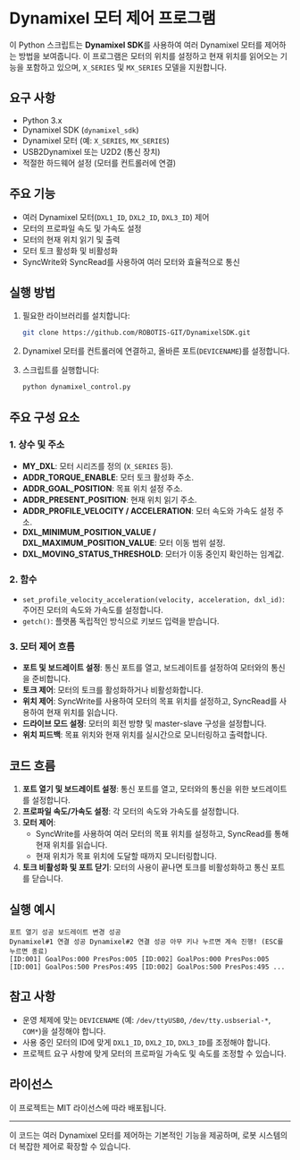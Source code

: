 # Dynamixel 모터 제어 프로그램

이 Python 스크립트는 **Dynamixel SDK**를 사용하여 여러 Dynamixel 모터를 제어하는 방법을 보여줍니다. 이 프로그램은 모터의 위치를 설정하고 현재 위치를 읽어오는 기능을 포함하고 있으며, `X_SERIES` 및 `MX_SERIES` 모델을 지원합니다.

## 요구 사항

- Python 3.x
- Dynamixel SDK (`dynamixel_sdk`)
- Dynamixel 모터 (예: `X_SERIES`, `MX_SERIES`)
- USB2Dynamixel 또는 U2D2 (통신 장치)
- 적절한 하드웨어 설정 (모터를 컨트롤러에 연결)

## 주요 기능

- 여러 Dynamixel 모터(`DXL1_ID`, `DXL2_ID`, `DXL3_ID`) 제어
- 모터의 프로파일 속도 및 가속도 설정
- 모터의 현재 위치 읽기 및 출력
- 모터 토크 활성화 및 비활성화
- SyncWrite와 SyncRead를 사용하여 여러 모터와 효율적으로 통신

## 실행 방법

1. 필요한 라이브러리를 설치합니다:
    ```bash
    git clone https://github.com/ROBOTIS-GIT/DynamixelSDK.git
    ```

2. Dynamixel 모터를 컨트롤러에 연결하고, 올바른 포트(`DEVICENAME`)를 설정합니다.

3. 스크립트를 실행합니다:
    ```bash
    python dynamixel_control.py
    ```

## 주요 구성 요소

### 1. **상수 및 주소**
   - **MY_DXL**: 모터 시리즈를 정의 (`X_SERIES` 등).
   - **ADDR_TORQUE_ENABLE**: 모터 토크 활성화 주소.
   - **ADDR_GOAL_POSITION**: 목표 위치 설정 주소.
   - **ADDR_PRESENT_POSITION**: 현재 위치 읽기 주소.
   - **ADDR_PROFILE_VELOCITY / ACCELERATION**: 모터 속도와 가속도 설정 주소.
   - **DXL_MINIMUM_POSITION_VALUE / DXL_MAXIMUM_POSITION_VALUE**: 모터 이동 범위 설정.
   - **DXL_MOVING_STATUS_THRESHOLD**: 모터가 이동 중인지 확인하는 임계값.

### 2. **함수**
   - `set_profile_velocity_acceleration(velocity, acceleration, dxl_id)`: 주어진 모터의 속도와 가속도를 설정합니다.
   - `getch()`: 플랫폼 독립적인 방식으로 키보드 입력을 받습니다.
   
### 3. **모터 제어 흐름**
   - **포트 및 보드레이트 설정**: 통신 포트를 열고, 보드레이트를 설정하여 모터와의 통신을 준비합니다.
   - **토크 제어**: 모터의 토크를 활성화하거나 비활성화합니다.
   - **위치 제어**: SyncWrite를 사용하여 모터의 목표 위치를 설정하고, SyncRead를 사용하여 현재 위치를 읽습니다.
   - **드라이브 모드 설정**: 모터의 회전 방향 및 master-slave 구성을 설정합니다.
   - **위치 피드백**: 목표 위치와 현재 위치를 실시간으로 모니터링하고 출력합니다.

## 코드 흐름

1. **포트 열기 및 보드레이트 설정**: 통신 포트를 열고, 모터와의 통신을 위한 보드레이트를 설정합니다.
2. **프로파일 속도/가속도 설정**: 각 모터의 속도와 가속도를 설정합니다.
3. **모터 제어**: 
    - SyncWrite를 사용하여 여러 모터의 목표 위치를 설정하고, SyncRead를 통해 현재 위치를 읽습니다.
    - 현재 위치가 목표 위치에 도달할 때까지 모니터링합니다.
4. **토크 비활성화 및 포트 닫기**: 모터의 사용이 끝나면 토크를 비활성화하고 통신 포트를 닫습니다.

## 실행 예시

```
포트 열기 성공 보드레이트 변경 성공
Dynamixel#1 연결 성공 Dynamixel#2 연결 성공 아무 키나 누르면 계속 진행! (ESC를 누르면 종료)
[ID:001] GoalPos:000 PresPos:005 [ID:002] GoalPos:000 PresPos:005 [ID:001] GoalPos:500 PresPos:495 [ID:002] GoalPos:500 PresPos:495 ...
```


## 참고 사항

- 운영 체제에 맞는 `DEVICENAME` (예: `/dev/ttyUSB0`, `/dev/tty.usbserial-*`, `COM*`)을 설정해야 합니다.
- 사용 중인 모터의 ID에 맞게 `DXL1_ID`, `DXL2_ID`, `DXL3_ID`를 조정해야 합니다.
- 프로젝트 요구 사항에 맞게 모터의 프로파일 가속도 및 속도를 조정할 수 있습니다.

## 라이선스

이 프로젝트는 MIT 라이선스에 따라 배포됩니다.

---

이 코드는 여러 Dynamixel 모터를 제어하는 기본적인 기능을 제공하며, 로봇 시스템의 더 복잡한 제어로 확장할 수 있습니다.
